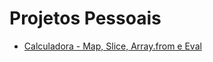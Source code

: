 # Projetos Pessoais

* [Calculadora - Map, Slice, Array.from e Eval](https://github.com/kaiohenrikk/personal-projects/tree/main/calculator)